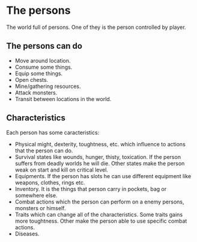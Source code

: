 # The persons

The world full of persons. One of they is the person controlled by player.

## The persons can do

- Move around location.
- Consume some things.
- Equip some things.
- Open chests.
- Mine/gathering resources.
- Attack monsters.
- Transit between locations in the world.

## Characteristics

Each person has some caracteristics:

- Physical might, dexterity, toughtness, etc. which influence to actions that the person can do.
- Survival states like wounds, hunger, thisty, toxication. If the person suffers from deadly worlds he will die. Other states make the person weak on start and kill on critical level.
- Equipments. If the person has slots he can use different equipment like weapons, clothes, rings etc.
- Inventory. It is the things that person carry in pockets, bag or somewhere else.
- Combat actions which the person can perform on a enemy persons, monsters or himself.
- Traits which can change all of the characteristics. Some traits gains more toughtness. Other make the person able to use specific combat actions.
- Diseases.
